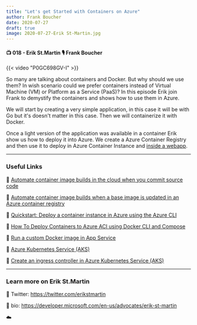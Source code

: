 ```yaml
---
title: "Let's get Started with Containers on Azure"
author: Frank Boucher
date: 2020-07-27
draft: true
image: 2020-07-27-Erik St-Martin.jpg
---
```


#### 📺 018 - Erik St.Martin 🎙️ Frank Boucher

<!--more-->

{{< video "P0GC698GV-I" >}}

So many are talking about containers and Docker. But why should we use them? In wish scenario could we prefer containers instead of Virtual Machine (VM) or Platform as a Service (PaaS)? In this episode Erik join Frank to demystify the containers and shows how to use them in Azure.

We will start by creating a very simple application, in this case it will be with Go but it's doesn't matter in this case. Then we will containerize it with Docker.

Once a light version of the application was available in a container Erik show us how to deploy it into Azure. We create a Azure Container Registry and then use it to deploy in Azure Container Instance and [inside a webapp](https://docs.microsoft.com/en-ca/azure/app-service/tutorial-custom-container?pivots=container-linux&WT.mc_id=allaroundazure-blog-St.Erik).

---

### Useful Links

🔗 [Automate container image builds in the cloud when you commit source code](https://cda.ms/1tK)

🔗 [Automate container image builds when a base image is updated in an Azure container registry](https://cda.ms/1tL)

🔗 [Quickstart: Deploy a container instance in Azure using the Azure CLI](https://cda.ms/1tM)

🔗 [How To Deploy Containers to Azure ACI using Docker CLI and Compose](https://cda.ms/1tP)

🔗 [Run a custom Docker image in App Service](https://cda.ms/1tQ)

🔗 [Azure Kubernetes Service (AKS)](https://cda.ms/1tR)

🔗 [Create an ingress controller in Azure Kubernetes Service (AKS)](https://cda.ms/1tS)


---

### Learn more on Erik St.Martin

🔗 Twitter: https://twitter.com/erikstmartin

🔗 bio: https://developer.microsoft.com/en-us/advocates/erik-st-martin


☁️
